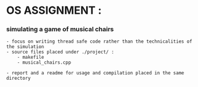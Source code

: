 # OS ASSIGNMENT : 
### simulating a game of musical chairs 
	- focus on writing thread safe code rather than the technicalities of the simulation
	- source files placed under ./project/ : 
		- makefile
		- musical_chairs.cpp  
		
	- report and a readme for usage and compilation placed in the same directory
